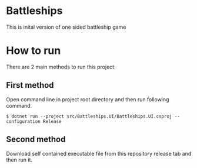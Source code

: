 # Battleships

This is inital version of one sided battleship game

# How to run

There are 2 main methods to run this project:

## First method

Open command line in project root directory and then run following command.

```
$ dotnet run --project src/Battleships.UI/Battleships.UI.csproj --configuration Release
```

## Second method

Download self contained executable file from this repository release tab and then run it.
